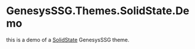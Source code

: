 # GenesysSSG.Themes.SolidState.Demo

this is a demo of a [SolidState](https://github.com/dejandjenic/GenesysSSG.Themes.SolidState) GenesysSSG theme.

